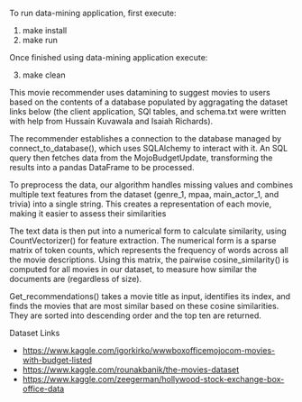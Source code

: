 To run data-mining application, first execute:

1. make install
2. make run

Once finished using data-mining application execute:

3. make clean


This movie recommender uses datamining to suggest movies to users based on the contents of a database populated by aggragating the dataset links below (the client application, SQl tables, and schema.txt were written with help from Hussain Kuvawala and Isaiah Richards).

The recommender establishes a connection to the database managed by connect_to_database(), which uses SQLAlchemy to interact with it. An SQL query then fetches data from the MojoBudgetUpdate, transforming the results into a pandas DataFrame to be processed.

To preprocess the data, our algorithm handles missing values and combines multiple text features from the dataset (genre_1, mpaa, main_actor_1, and trivia) into a single string. This creates a representation of each movie, making it easier to assess their similarities

The text data is then put into a numerical form to calculate similarity, using CountVectorizer() for feature extraction. The numerical form is a sparse matrix of token counts, which represents the frequency of words across all the movie descriptions. Using this matrix, the pairwise cosine_similarity() is computed for all movies in our dataset, to measure how similar the documents are (regardless of size).

Get_recommendations() takes a movie title as input, identifies its index, and finds the movies that are most similar based on these cosine similarities. They are sorted into descending order and the top ten are returned.



Dataset Links

- https://www.kaggle.com/igorkirko/wwwboxofficemojocom-movies-with-budget-listed
- https://www.kaggle.com/rounakbanik/the-movies-dataset
- https://www.kaggle.com/zeegerman/hollywood-stock-exchange-box-office-data
